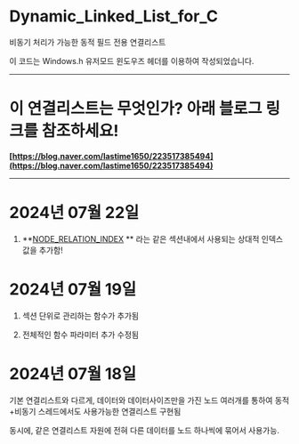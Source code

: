 # Dynamic_Linked_List_for_C
비동기 처리가 가능한 동적 필드 전용 연결리스트

이 코드는 Windows.h 유저모드 윈도우즈 헤더를 이용하여 작성되었습니다.

---

# 이 연결리스트는 무엇인가? 아래 블로그 링크를 참조하세요!

**[https://blog.naver.com/lastime1650/223517385494](https://blog.naver.com/lastime1650/223517385494)**

---

# 2024년 07월 22일

1. **[NODE_RELATION_INDEX](https://github.com/lastime1650/Dynamic_Linked_List_for_C/blame/3f568e30823213097570682b56c837b16334cfcb/Source/Node_Manager_logic.c#L157) ** 라는 같은 섹션내에서 사용되는 상대적 인덱스 값을 추가함!

# 2024년 07월 19일

1. 섹션 단위로 관리하는 함수가 추가됨

2. 전체적인 함수 파라미터 추가 수정됨 

# 2024년 07월 18일 

기본 연결리스트와 다르게, 데이터와 데이터사이즈만을 가진 노드 여러개를 통하여 동적+비동기 스레드에서도 사용가능한 연결리스트 구현됨

동시에, 같은 연결리스트 자원에 전혀 다른 데이터를 노드 하나씩에 묶어서 사용가능.
